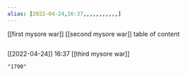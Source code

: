 ```yaml
---
alias: [2022-04-24,16:37,,,,,,,,,,,]
---
```

[[first mysore war]] [[second mysore war]]
table of content
```toc
```

[[2022-04-24]] 16:37
[[third mysore war]]
```query
"1790"
```